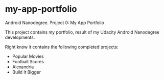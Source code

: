 # my-app-portfolio
Android Nanodegree. Project 0: My App Portfolio

This project contains my portfolio, result of my Udacity Android Nanodegree developments.

Right know it contains the following completed projects:

- Popular Movies
- Football Scores
- Alexandria
- Build It Bigger
